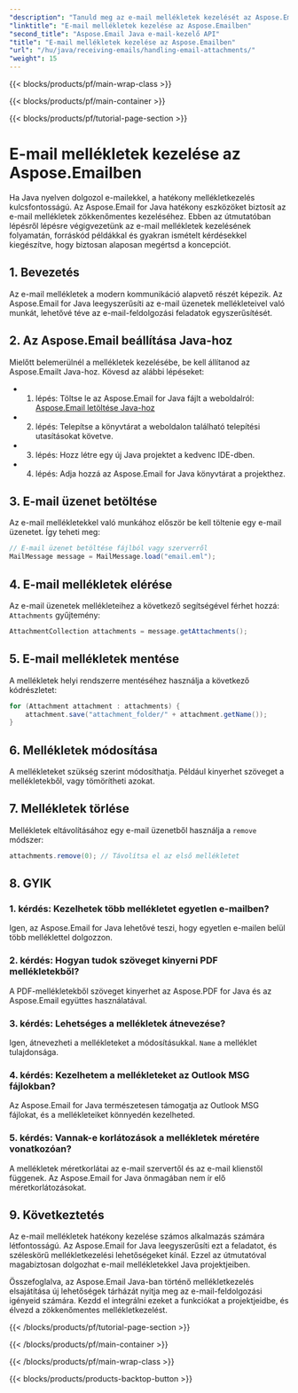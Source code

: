 ```yaml
---
"description": "Tanuld meg az e-mail mellékletek kezelését az Aspose.Email for Java programban. Lépésről lépésre útmutató forráskóddal és GYIK-kel az e-mail mellékletek hatékony kezeléséhez."
"linktitle": "E-mail mellékletek kezelése az Aspose.Emailben"
"second_title": "Aspose.Email Java e-mail-kezelő API"
"title": "E-mail mellékletek kezelése az Aspose.Emailben"
"url": "/hu/java/receiving-emails/handling-email-attachments/"
"weight": 15
---
```


{{< blocks/products/pf/main-wrap-class >}}

{{< blocks/products/pf/main-container >}}

{{< blocks/products/pf/tutorial-page-section >}}

# E-mail mellékletek kezelése az Aspose.Emailben


Ha Java nyelven dolgozol e-mailekkel, a hatékony mellékletkezelés kulcsfontosságú. Az Aspose.Email for Java hatékony eszközöket biztosít az e-mail mellékletek zökkenőmentes kezeléséhez. Ebben az útmutatóban lépésről lépésre végigvezetünk az e-mail mellékletek kezelésének folyamatán, forráskód példákkal és gyakran ismételt kérdésekkel kiegészítve, hogy biztosan alaposan megértsd a koncepciót.

## 1. Bevezetés

Az e-mail mellékletek a modern kommunikáció alapvető részét képezik. Az Aspose.Email for Java leegyszerűsíti az e-mail üzenetek mellékleteivel való munkát, lehetővé téve az e-mail-feldolgozási feladatok egyszerűsítését.

## 2. Az Aspose.Email beállítása Java-hoz

Mielőtt belemerülnél a mellékletek kezelésébe, be kell állítanod az Aspose.Emailt Java-hoz. Kövesd az alábbi lépéseket:

- 1. lépés: Töltse le az Aspose.Email for Java fájlt a weboldalról: [Aspose.Email letöltése Java-hoz](https://releases.aspose.com/email/java/)

- 2. lépés: Telepítse a könyvtárat a weboldalon található telepítési utasításokat követve.

- 3. lépés: Hozz létre egy új Java projektet a kedvenc IDE-dben.

- 4. lépés: Adja hozzá az Aspose.Email for Java könyvtárat a projekthez.

## 3. E-mail üzenet betöltése

Az e-mail mellékletekkel való munkához először be kell töltenie egy e-mail üzenetet. Így teheti meg:

```java
// E-mail üzenet betöltése fájlból vagy szerverről
MailMessage message = MailMessage.load("email.eml");
```

## 4. E-mail mellékletek elérése

Az e-mail üzenetek mellékleteihez a következő segítségével férhet hozzá: `Attachments` gyűjtemény:

```java
AttachmentCollection attachments = message.getAttachments();
```

## 5. E-mail mellékletek mentése

A mellékletek helyi rendszerre mentéséhez használja a következő kódrészletet:

```java
for (Attachment attachment : attachments) {
    attachment.save("attachment_folder/" + attachment.getName());
}
```

## 6. Mellékletek módosítása

A mellékleteket szükség szerint módosíthatja. Például kinyerhet szöveget a mellékletekből, vagy tömörítheti azokat.

## 7. Mellékletek törlése

Mellékletek eltávolításához egy e-mail üzenetből használja a `remove` módszer:

```java
attachments.remove(0); // Távolítsa el az első mellékletet
```

## 8. GYIK

### 1. kérdés: Kezelhetek több mellékletet egyetlen e-mailben?

Igen, az Aspose.Email for Java lehetővé teszi, hogy egyetlen e-mailen belül több melléklettel dolgozzon.

### 2. kérdés: Hogyan tudok szöveget kinyerni PDF mellékletekből?

A PDF-mellékletekből szöveget kinyerhet az Aspose.PDF for Java és az Aspose.Email együttes használatával.

### 3. kérdés: Lehetséges a mellékletek átnevezése?

Igen, átnevezheti a mellékleteket a módosításukkal. `Name` a melléklet tulajdonsága.

### 4. kérdés: Kezelhetem a mellékleteket az Outlook MSG fájlokban?

Az Aspose.Email for Java természetesen támogatja az Outlook MSG fájlokat, és a mellékleteiket könnyedén kezelheted.

### 5. kérdés: Vannak-e korlátozások a mellékletek méretére vonatkozóan?

A mellékletek méretkorlátai az e-mail szervertől és az e-mail klienstől függenek. Az Aspose.Email for Java önmagában nem ír elő méretkorlátozásokat.

## 9. Következtetés

Az e-mail mellékletek hatékony kezelése számos alkalmazás számára létfontosságú. Az Aspose.Email for Java leegyszerűsíti ezt a feladatot, és széleskörű mellékletkezelési lehetőségeket kínál. Ezzel az útmutatóval magabiztosan dolgozhat e-mail mellékletekkel Java projektjeiben.

Összefoglalva, az Aspose.Email Java-ban történő mellékletkezelés elsajátítása új lehetőségek tárházát nyitja meg az e-mail-feldolgozási igényeid számára. Kezdd el integrálni ezeket a funkciókat a projektjeidbe, és élvezd a zökkenőmentes mellékletkezelést.

{{< /blocks/products/pf/tutorial-page-section >}}

{{< /blocks/products/pf/main-container >}}

{{< /blocks/products/pf/main-wrap-class >}}

{{< blocks/products/products-backtop-button >}}
